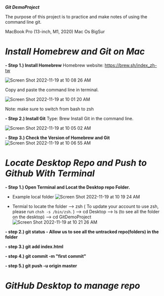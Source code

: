 ***Git DemoProject***

The purpose of this project is to practice and make notes of using the command line git.

MacBook Pro (13-inch, M1, 2020)
Mac Os BigSur 

# ***Install Homebrew and Git on Mac***

  **- Step 1.) Install Homebrew**
  Homebrew website: https://brew.sh/index_zh-tw

  ![Screen Shot 2022-11-19 at 10 08 26 AM](https://user-images.githubusercontent.com/80143995/202829392-0bcde1b7-e102-4ce1-a504-09821580e8e7.png)

  Copy and paste the command line in terminal.

  ![Screen Shot 2022-11-19 at 10 01 20 AM](https://user-images.githubusercontent.com/80143995/202829133-4498e009-a651-4db7-9b41-50bda9257074.png)

  Note: make sure to switch from bash to zsh

  **- Step 2.) Install Git**
  Type: Brew Install Git in the command line.

  ![Screen Shot 2022-11-19 at 10 05 02 AM](https://user-images.githubusercontent.com/80143995/202829251-166ac14d-de05-459f-85e1-929cda08ae49.png)


  **- Step 3.) Check the Version of Homebrew and Git**
  ![Screen Shot 2022-11-19 at 10 06 55 AM](https://user-images.githubusercontent.com/80143995/202829324-dba2fa28-8038-4ce0-bfc2-69d947f168e8.png)


# ***Locate Desktop Repo and Push to Github With Terminal***

   **- Step 1.) Open Terminal and Locat the Desktop repo Folder.**
  
   - Example local folder
   ![Screen Shot 2022-11-19 at 10 19 24 AM](https://user-images.githubusercontent.com/80143995/202829792-13e6d893-003d-4d1e-85cf-b38efd084676.png)

   - Termial to locate the folder
   --> zsh ( To update your account to use zsh, please run `chsh -s /bin/zsh`. )
   --> cd Desktop 
   --> ls (to see all the folder on the desktop)
   --> cd GitDemoProject
   ![Screen Shot 2022-11-19 at 10 21 26 AM](https://user-images.githubusercontent.com/80143995/202829891-45c1d34a-5134-454f-83e2-565843f06e2a.png)

   **- step 2.) git status - Allow us to see all the untracked repo(folders) in the folder**
   
   **- step 3.) git add index.html**
   
   **- step 4.) git commit -m "first commit"**
   
   **- step 5.) git push -u origin master**
   
 # ***GitHub Desktop to manage repo***

    

